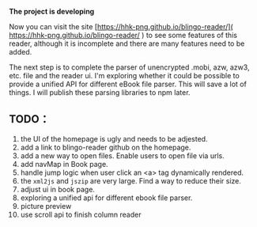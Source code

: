 **The project is developing**

Now you can visit the site [https://hhk-png.github.io/blingo-reader/]( https://hhk-png.github.io/blingo-reader/ ) to see some features of this reader, although it is incomplete and there are many features need to be added.

The next step is to complete the parser of unencrypted .mobi, azw, azw3, etc. file  and the reader ui. I'm exploring whether it could be possible to provide a unified API for different eBook file parser. This will save a lot of things. I will publish these parsing libraries to npm later.

## TODO：

1. the UI of the homepage is ugly and needs to be adjested.
2. add a link to blingo-reader github on the homepage.
3. add a new way to open files. Enable users to open file via urls.
4. add navMap in Book page.
5. handle jump logic when user click an \<a\> tag dynamically rendered.
6. the `xml2js` and `jszip` are very large. Find a way to reduce their size.
7. adjust ui in book page.
8. exploring a unified api for different ebook file parser.
9. picture preview
10. use scroll api to finish column reader
